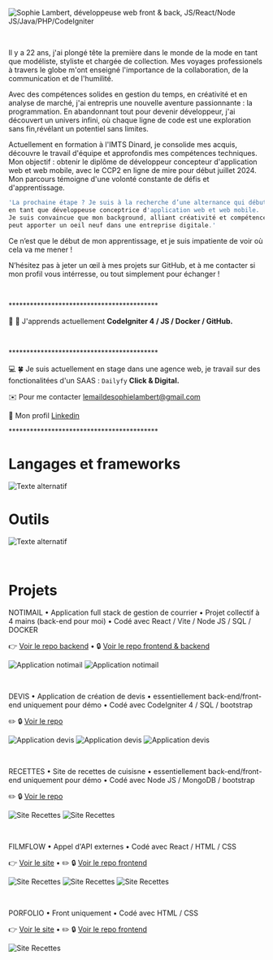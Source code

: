 ![Sophie Lambert, développeuse web front & back, JS/React/Node JS/Java/PHP/CodeIgniter](https://github.com/sophie-lambert-co/sophie-lambert-co/blob/main/header_github.jpg)

<br>

<p>Il y a 22 ans, j'ai plongé tête la première dans le monde de la mode en tant que modéliste, styliste et chargée de collection. Mes voyages professionels à travers le globe m'ont enseigné l'importance de la collaboration, de la communication et de l'humilité.

Avec des compétences solides en gestion du temps, en créativité et en analyse de marché, j'ai entrepris une nouvelle aventure passionnante : la programmation. En abandonnant tout pour devenir développeur, j'ai découvert un univers infini, où chaque ligne de code est une exploration sans fin,révélant un potentiel sans limites.

Actuellement en formation à l'IMTS Dinard, je consolide mes acquis, découvre le travail d'équipe et approfondis mes compétences techniques. Mon objectif : obtenir le diplôme de développeur concepteur d'application web et web mobile, avec le CCP2 en ligne de mire pour début juillet 2024. Mon parcours témoigne d'une volonté constante de défis et d'apprentissage.

```javascript
'La prochaine étape ? Je suis à la recherche d’une alternance qui débuterai en septembre 2024,
en tant que développeuse conceptrice d'application web et web mobile.
Je suis convaincue que mon background, alliant créativité et compétences techniques nouvellement acquises,
peut apporter un oeil neuf dans une entreprise digitale.'
```

Ce n’est que le début de mon apprentissage, et je suis impatiente de voir où cela va me mener !

N’hésitez pas à jeter un œil à mes projets sur GitHub, et à me contacter si mon profil vous intérresse, ou tout simplement pour échanger !</p>

<br>
<p>******************************************</p>

🧠 🚀 J'apprends actuellement **CodeIgniter 4 / JS / Docker / GitHub.**

<br>
<p>******************************************</p>

💻 🍀 Je suis actuellement en stage dans une agence web, je travail sur des fonctionalitées d'un SAAS : `Dailyfy` **Click & Digital.**

✉️ Pour me contacter [lemaildesophielambert@gmail.com](lemaildesophielambert@gmail.com)

🔗 Mon profil [Linkedin](https://www.linkedin.com/in/sophie-lambert-co/)

<p>******************************************</p>


# Langages et frameworks


![Texte alternatif](https://github.com/sophie-lambert-co/sophie-lambert-co/blob/main/langages_frameworks.svg)

# Outils


![Texte alternatif](https://github.com/sophie-lambert-co/sophie-lambert-co/blob/main/outils.svg)

<br>

# Projets

NOTIMAIL • Application full stack de gestion de courrier • Projet collectif à 4 mains (back-end pour moi) • Codé avec React / Vite / Node JS / SQL / DOCKER


👉 [Voir le repo backend](https://github.com/sophie-lambert-co/Notimail) • 🔒 [Voir le repo frontend & backend](https://github.com/tankzercode/notimail/tree/main)

![Application notimail](https://github.com/sophie-lambert-co/sophie-lambert-co/blob/main/notimail-1.jpg)
![Application notimail](https://github.com/sophie-lambert-co/sophie-lambert-co/blob/main/notimail-2.jpg)

<br>

DEVIS • Application de création de devis • essentiellement back-end/front-end uniquement pour démo • Codé avec CodeIgniter 4 /  SQL / bootstrap

✏️ 🔒 [Voir le repo](https://github.com/sophie-lambert-co/DEVIS_PHP_CODEIGNITER)

![Application devis](https://github.com/sophie-lambert-co/sophie-lambert-co/blob/main/devis-1.jpg)
![Application devis](https://github.com/sophie-lambert-co/sophie-lambert-co/blob/main/devis-2.jpg)
![Application devis](https://github.com/sophie-lambert-co/sophie-lambert-co/blob/main/devis-3.jpg)

<br>

RECETTES • Site de recettes de cuisisne • essentiellement back-end/front-end uniquement pour démo • Codé avec Node JS / MongoDB / bootstrap

✏️ 🔒 [Voir le repo](https://github.com/sophie-lambert-co/CrudMongoDB)

![Site Recettes](https://github.com/sophie-lambert-co/sophie-lambert-co/blob/main/recettes-1.jpg)
![Site Recettes](https://github.com/sophie-lambert-co/sophie-lambert-co/blob/main/recettes-2.jpg)

<br>

FILMFLOW • Appel d'API externes • Codé avec React / HTML / CSS


👉 [Voir le site](https://filmflow-pi.vercel.app/) • ✏️ 🔒 [Voir le repo frontend](https://github.com/sophie-lambert-co/FILMFLOW)

![Site Recettes](https://github.com/sophie-lambert-co/sophie-lambert-co/blob/main/filmflow-1.jpg)
![Site Recettes](https://github.com/sophie-lambert-co/sophie-lambert-co/blob/main/filmflow-2.jpg)
![Site Recettes](https://github.com/sophie-lambert-co/sophie-lambert-co/blob/main/filmflow-3.jpg)

<br>

PORFOLIO • Front uniquement • Codé avec HTML / CSS

👉 [Voir le site](https://sl-portfolio-gamma.vercel.app/) • ✏️ 🔒 [Voir le repo frontend](https://github.com/sophie-lambert-co/PORTFOLIO-_HTML_CSS)


![Site Recettes](https://github.com/sophie-lambert-co/sophie-lambert-co/blob/main/portfolio.jpg)





